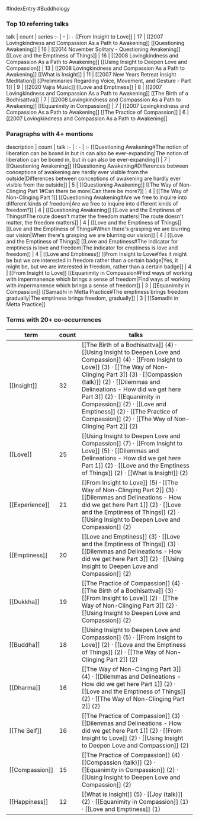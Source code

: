 #IndexEntry #Buddhology

### Top 10 referring talks
talk | count | series
:- | - |: -
[[From Insight to Love]] | 17 | [[2007 Lovingkindness and Compassion As a Path to Awakening]]
[[Questioning Awakening]] | 16 | [[2014 November Solitary - Questioning Awakening]]
[[Love and the Emptiness of Things]] | 16 | [[2008 Lovingkindness and Compassion As a Path to Awakening]]
[[Using Insight to Deepen Love and Compassion]] | 13 | [[2008 Lovingkindness and Compassion As a Path to Awakening]]
[[What is Insight]] | 11 | [[2007 New Years Retreat Insight Meditation]]
[[Preliminaries Regarding Voice, Movement, and Gesture - Part 1]] | 9 | [[2020 Vajra Music]]
[[Love and Emptiness]] | 8 | [[2007 Lovingkindness and Compassion As a Path to Awakening]]
[[The Birth of a Bodhisattva]] | 7 | [[2008 Lovingkindness and Compassion As a Path to Awakening]]
[[Equanimity in Compassion]] | 7 | [[2007 Lovingkindness and Compassion As a Path to Awakening]]
[[The Practice of Compassion]] | 6 | [[2007 Lovingkindness and Compassion As a Path to Awakening]]

### Paragraphs with 4+ mentions
description | count | talk
:- | : - | :-
[[Questioning Awakening#The notion of liberation can be boxed in but in can also be ever-expanding\|The notion of liberation can be boxed in, but in can also be ever-expanding]] | 7 | [[Questioning Awakening]]
[[Questioning Awakening#Differences between conceptions of awakening are hardly ever visible from the outside\|Differences between conceptions of awakening are hardly ever visible from the outside]] | 5 | [[Questioning Awakening]]
[[The Way of Non-Clinging Part 1#Can there be more\|Can there be more?]] | 4 | [[The Way of Non-Clinging Part 1]]
[[Questioning Awakening#Are we free to inquire into different kinds of freedom\|Are we free to inquire into different kinds of freedom?]] | 4 | [[Questioning Awakening]]
[[Love and the Emptiness of Things#The route doesn't matter the freedom matters\|The route doesn't matter, the freedom matters]] | 4 | [[Love and the Emptiness of Things]]
[[Love and the Emptiness of Things#When there's grasping we are blurring our vision\|When there's grasping we are blurring our vision]] | 4 | [[Love and the Emptiness of Things]]
[[Love and Emptiness#The indicator for emptiness is love and freedom\|The indicator for emptiness is love and freedom]] | 4 | [[Love and Emptiness]]
[[From Insight to Love#Yes it might be but we are interested in freedom rather than a certain badge\|Yes, it might be, but we are interested in freedom, rather than a certain badge]] | 4 | [[From Insight to Love]]
[[Equanimity in Compassion#Find ways of working with impermanence which brings a sense of freedom\|Find ways of working with impermanence which brings a sense of freedom]] | 3 | [[Equanimity in Compassion]]
[[Samadhi in Metta Practice#The emptiness brings freedom gradually\|The emptiness brings freedom, gradually]] | 3 | [[Samadhi in Metta Practice]]

### Terms with 20+ co-occurrences
term | count | talks
-|-|-
[[Insight]] | 32 | <span class="counts">[[The Birth of a Bodhisattva]] (4) · [[Using Insight to Deepen Love and Compassion]] (4) · [[From Insight to Love]] (3) · [[The Way of Non-Clinging Part 3]] (3) · [[Compassion (talk)]] (2) · [[Dilemmas and Delineations - How did we get here Part 3]] (2) · [[Equanimity in Compassion]] (2) · [[Love and Emptiness]] (2) · [[The Practice of Compassion]] (2) · [[The Way of Non-Clinging Part 2]] (2)</span> 
[[Love]] | 25 | <span class="counts">[[Using Insight to Deepen Love and Compassion]] (7) · [[From Insight to Love]] (5) · [[Dilemmas and Delineations - How did we get here Part 1]] (2) · [[Love and the Emptiness of Things]] (2) · [[What is Insight]] (2)</span> 
[[Experience]] | 21 | <span class="counts">[[From Insight to Love]] (5) · [[The Way of Non-Clinging Part 2]] (3) · [[Dilemmas and Delineations - How did we get here Part 1]] (2) · [[Love and the Emptiness of Things]] (2) · [[Using Insight to Deepen Love and Compassion]] (2)</span> 
[[Emptiness]] | 20 | <span class="counts">[[Love and Emptiness]] (3) · [[Love and the Emptiness of Things]] (3) · [[Dilemmas and Delineations - How did we get here Part 3]] (2) · [[Using Insight to Deepen Love and Compassion]] (2)</span> 
[[Dukkha]] | 19 | <span class="counts">[[The Practice of Compassion]] (4) · [[The Birth of a Bodhisattva]] (3) · [[From Insight to Love]] (2) · [[The Way of Non-Clinging Part 3]] (2) · [[Using Insight to Deepen Love and Compassion]] (2)</span> 
[[Buddha]] | 18 | <span class="counts">[[Using Insight to Deepen Love and Compassion]] (5) · [[From Insight to Love]] (2) · [[Love and the Emptiness of Things]] (2) · [[The Way of Non-Clinging Part 2]] (2)</span> 
[[Dharma]] | 16 | <span class="counts">[[The Way of Non-Clinging Part 3]] (4) · [[Dilemmas and Delineations - How did we get here Part 1]] (2) · [[Love and the Emptiness of Things]] (2) · [[The Way of Non-Clinging Part 2]] (2)</span> 
[[The Self]] | 16 | <span class="counts">[[The Practice of Compassion]] (3) · [[Dilemmas and Delineations - How did we get here Part 1]] (2) · [[From Insight to Love]] (2) · [[Using Insight to Deepen Love and Compassion]] (2)</span> 
[[Compassion]] | 15 | <span class="counts">[[The Practice of Compassion]] (4) · [[Compassion (talk)]] (2) · [[Equanimity in Compassion]] (2) · [[Using Insight to Deepen Love and Compassion]] (2)</span> 
[[Happiness]] | 12 | <span class="counts">[[What is Insight]] (5) · [[Joy (talk)]] (2) · [[Equanimity in Compassion]] (1) · [[Love and Emptiness]] (1)</span> 

